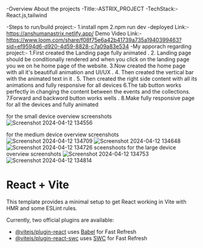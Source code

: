 
-Overview About the projects
-Title:-ASTRIX_PROJECT
-TechStack:- React.js,tailwind


-Steps to run/build project:- 
1.install npm 
2.npm run dev
-deployed Link:-
https://anshumanastrix.netlify.app/
Demo Video Link:-https://www.loom.com/share/f08f75e6a42b41739a735a1940399463?sid=ef9594d6-d920-4d59-8828-c7a09a83e534
-My apporach regarding project:-
1.First created the Landing page fully animated .
2. Landing page should be conditionally rendered and when you click on the landing page you we on he home page of the website.
3.Now created the home page with all it's beautifull animation and UI/UX .
4. Then created the vertical bar with the animated text in it .
5. Then created the right side content with all its animations and fully responsive for all devices 
6.The tab button works perfectly in changing the content between the events and the collections.
7.Forward and backword button works wells .
8.Make fully responsive page for all the devices and fully animated

for the small device overview screenshots
![Screenshot 2024-04-12 134556](https://github.com/cseanshu/wasserstoff/assets/76550975/9eddfbd7-c4c5-44de-84dd-1eaa596f0acb)

for the medium device overview screenshots
![Screenshot 2024-04-12 134709](https://github.com/cseanshu/wasserstoff/assets/76550975/f3c1cdd0-a78c-4f33-86ae-682b7e17f31e)
![Screenshot 2024-04-12 134648](https://github.com/cseanshu/wasserstoff/assets/76550975/a7087571-a24e-43dd-ae57-1b494fe61695)
![Screenshot 2024-04-12 134726](https://github.com/cseanshu/wasserstoff/assets/76550975/0c1aea22-6738-462b-b6ab-955dbe232224)
sceenshoots for the large device overview screenshots
![Screenshot 2024-04-12 134753](https://github.com/cseanshu/wasserstoff/assets/76550975/4a2741e6-d10c-4153-996b-b76680314fdf)
![Screenshot 2024-04-12 134814](https://github.com/cseanshu/wasserstoff/assets/76550975/d8495100-5582-42de-b8a7-f2eb60c87b2a)













# React + Vite

This template provides a minimal setup to get React working in Vite with HMR and some ESLint rules.

Currently, two official plugins are available:

- [@vitejs/plugin-react](https://github.com/vitejs/vite-plugin-react/blob/main/packages/plugin-react/README.md) uses [Babel](https://babeljs.io/) for Fast Refresh
- [@vitejs/plugin-react-swc](https://github.com/vitejs/vite-plugin-react-swc) uses [SWC](https://swc.rs/) for Fast Refresh
